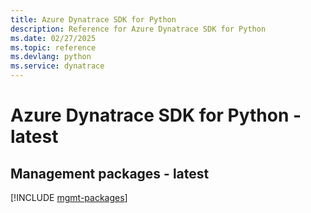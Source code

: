 ```yaml
---
title: Azure Dynatrace SDK for Python
description: Reference for Azure Dynatrace SDK for Python
ms.date: 02/27/2025
ms.topic: reference
ms.devlang: python
ms.service: dynatrace
---
```

# Azure Dynatrace SDK for Python - latest

## Management packages - latest
[!INCLUDE [mgmt-packages](dynatrace-mgmt-index.md)]